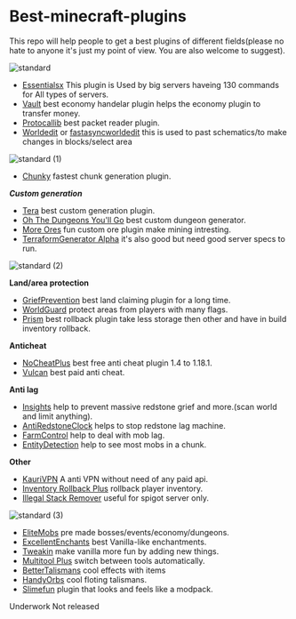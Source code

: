 # Best-minecraft-plugins
This repo will help people to get a best plugins of different fields(please no hate to anyone it's just my point of view. You are also welcome to suggest).

![standard](https://user-images.githubusercontent.com/74851280/147400632-f9eee87e-db49-4159-8bbc-b5634ffabf62.gif)

- [Essentialsx](https://essentialsx.net/) This plugin is Used by big servers haveing 130 commands for All types of servers. 
- [Vault](https://www.spigotmc.org/resources/vault.34315/) best economy handelar plugin helps the economy plugin to transfer money.
- [Protocallib](https://www.spigotmc.org/resources/protocollib.1997/) best packet reader plugin.
- [Worldedit](https://dev.bukkit.org/projects/worldedit/files) or [fastasyncworldedit](https://www.spigotmc.org/resources/fast-async-worldedit.13932/) this is used to past schematics/to make changes in blocks/select area 
 
![standard (1)](https://user-images.githubusercontent.com/74851280/147401073-2d6ebcf3-4ada-4236-a279-52a64b0addff.gif)

- [Chunky](https://www.spigotmc.org/resources/chunky.81534/) fastest chunk generation plugin.


***Custom generation***
- [Tera](https://www.spigotmc.org/resources/terra.85151/) best custom generation plugin.
- [Oh The Dungeons You'll Go](https://www.spigotmc.org/resources/oh-the-dungeons-youll-go.76437/) best custom dungeon generator.
- [More Ores](https://www.spigotmc.org/resources/%E2%9B%8F%EF%B8%8Fmore-ores%E2%9B%8F%EF%B8%8F.77221/) fun custom ore plugin make mining intresting.
- [TerraformGenerator Alpha](https://www.spigotmc.org/resources/terraformgenerator-alpha.75132/) it's also good but need good server specs to run.

![standard (2)](https://user-images.githubusercontent.com/74851280/147401441-ca441143-2971-40cc-bcec-b0e34e449621.gif)

**Land/area protection**
- [GriefPrevention](https://www.spigotmc.org/resources/griefprevention.1884/) best land claiming plugin for a long time.
- [WorldGuard](https://dev.bukkit.org/projects/worldguard) protect areas from players with many flags.
- [Prism](https://www.spigotmc.org/resources/prism.75166/) best rollback plugin take less storage then other and have in build inventory rollback.

**Anticheat**
- [NoCheatPlus](https://github.com/Updated-NoCheatPlus/NoCheatPlus) best free anti cheat plugin 1.4 to 1.18.1.
- [Vulcan](https://www.spigotmc.org/resources/vulcan-anti-cheat-advanced-cheat-detection-1-7-1-18-1.83626/) best paid anti cheat.

**Anti lag**
- [Insights](https://www.spigotmc.org/resources/insights-super-configurable-region-limits-asynchronous-scans-1-18.56489/) help to prevent massive redstone grief and more.(scan world and limit anything).
- [AntiRedstoneClock](https://www.spigotmc.org/resources/antiredstoneclock-worldguard-plotsquard-support-1-8-1-17.18557/) helps to stop redstone lag machine.
- [FarmControl](https://www.spigotmc.org/resources/farmcontrol-1-15-1-18.86923/) help to deal with mob lag.
- [EntityDetection](https://www.spigotmc.org/resources/entitydetection-tile-entity-support.20588/) help to see most mobs in a chunk.

**Other**
- [KauriVPN](https://www.spigotmc.org/resources/kaurivpn-anti-proxy-tor-and-vpn-free-api.93355/) A anti VPN without need of any paid api.
- [Inventory Rollback Plus](https://www.spigotmc.org/resources/inventory-rollback-plus-1-8-1-18-x.85811/) rollback player inventory.
- [Illegal Stack Remover](https://www.spigotmc.org/resources/dupe-fixes-illegal-stack-remover.44411/) useful for spigot server only.

![standard (3)](https://user-images.githubusercontent.com/74851280/147401953-16cff055-4aa3-4e89-9816-097e2a52ec1e.gif)

- [EliteMobs](https://www.spigotmc.org/resources/%E2%9A%94elitemobs%E2%9A%94.40090/) pre made bosses/events/economy/dungeons.
- [ExcellentEnchants](https://www.spigotmc.org/resources/excellentenchants-vanilla-like-enchantments-1-16-1-18.61693/) best Vanilla-like enchantments.
- [Tweakin](https://www.spigotmc.org/resources/tweakin-1-17-1-18.93444/) make vanilla more fun by adding new things.
- [Multitool Plus](https://www.spigotmc.org/resources/multitool-plus-1-13-1-17.62509/) switch between tools automatically.
- [BetterTalismans](https://www.spigotmc.org/resources/%E2%9C%85-bettertalismans-1-8-1-18-%E2%80%A2-custom-heads-recipes-permissions-model-data-custom-boosts.82961/) cool effects with items 
- [HandyOrbs](https://www.spigotmc.org/resources/handyorbs.78236/) cool floting talismans.
- [Slimefun](https://github.com/Slimefun/Slimefun4) plugin that looks and feels like a modpack.




Underwork
Not released
